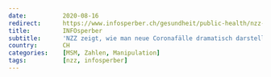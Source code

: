 ```yaml
---
date:          2020-08-16
redirect:      https://www.infosperber.ch/gesundheit/public-health/nzz-zeigt-wie-man-neue-coronafaelle-dramatisch-darstellt/
title:         INFOsperber
subtitle:      'NZZ zeigt, wie man neue Coronafälle dramatisch darstellt'
country:       CH
categories:    [MSM, Zahlen, Manipulation]
tags:          [nzz, infosperber]
---
```

